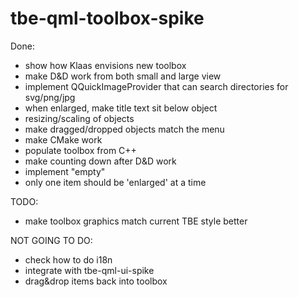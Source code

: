 # tbe-qml-toolbox-spike

Done:
 * show how Klaas envisions new toolbox
 * make D&D work from both small and large view
 * implement QQuickImageProvider that can search directories for svg/png/jpg
 * when enlarged, make title text sit below object
 * resizing/scaling of objects
 * make dragged/dropped objects match the menu
 * make CMake work
 * populate toolbox from C++
 * make counting down after D&D work
 * implement "empty"
 * only one item should be 'enlarged' at a time

TODO:
 * make toolbox graphics match current TBE style better

NOT GOING TO DO:
 * check how to do i18n
 * integrate with tbe-qml-ui-spike
 * drag&drop items back into toolbox
